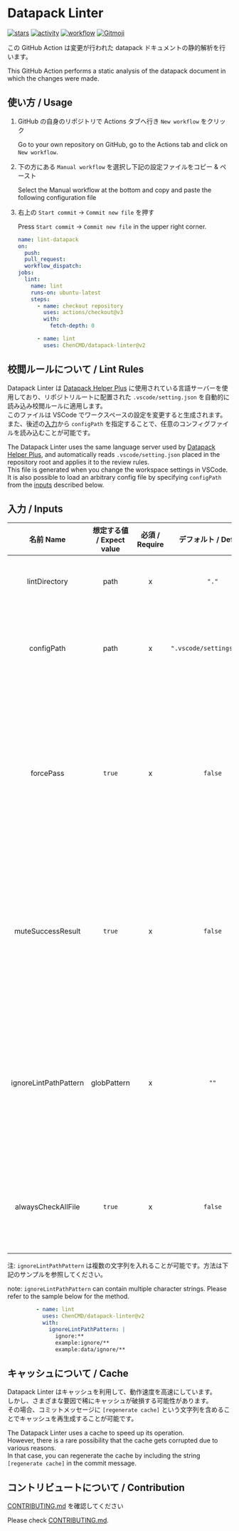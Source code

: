 # Datapack Linter
[![stars](https://img.shields.io/github/stars/ChenCMD/datapack-linter?logo=github)](https://github.com/ChenCMD/datapack-linter/stargazers)
[![activity](https://img.shields.io/github/commit-activity/m/ChenCMD/datapack-linter?label=commit&logo=github)](https://github.com/ChenCMD/datapack-linter/commits/main)
[![workflow](https://img.shields.io/github/actions/workflow/status/ChenCMD/datapack-linter/lint-datapack-dev.yml?branch=main&label=linter)](https://github.com/ChenCMD/datapack-linter/actions?query=workflow%3Atest-run-and-deploy)
[![Gitmoji](https://img.shields.io/badge/gitmoji-%20😜%20😍-FFDD67.svg)](https://gitmoji.carloscuesta.me/)

この GitHub Action は変更が行われた datapack ドキュメントの静的解析を行います。

This GitHub Action performs a static analysis of the datapack document in which the changes were made.


## 使い方 / Usage
1. GitHub の自身のリポジトリで Actions タブへ行き `New workflow` をクリック

   Go to your own repository on GitHub, go to the Actions tab and click on `New workflow`.

1. 下の方にある `Manual workflow` を選択し下記の設定ファイルをコピー & ペースト

   Select the Manual workflow at the bottom and copy and paste the following configuration file

2. 右上の `Start commit` -> `Commit new file` を押す

   Press `Start commit` -> `Commit new file` in the upper right corner.
   ```yaml
   name: lint-datapack
   on:
     push:
     pull_request:
     workflow_dispatch:
   jobs:
     lint:
       name: lint
       runs-on: ubuntu-latest
       steps:
         - name: checkout repository
           uses: actions/checkout@v3
           with:
             fetch-depth: 0

         - name: lint
           uses: ChenCMD/datapack-linter@v2
   ```


## 校閲ルールについて / Lint Rules
Datapack Linter は [Datapack Helper Plus](https://github.com/SPGoding/vscode-datapack-helper-plus) に使用されている言語サーバーを使用しており、リポジトリルートに配置された `.vscode/setting.json` を自動的に読み込み校閲ルールに適用します。  
このファイルは VSCode でワークスペースの設定を変更すると生成されます。  
また、後述の[入力](#入力--inputs)から `configPath` を指定することで、任意のコンフィグファイルを読み込むことが可能です。

The Datapack Linter uses the same language server used by [Datapack Helper Plus](https://github.com/SPGoding/vscode-datapack-helper-plus), and automatically reads `.vscode/setting.json` placed in the repository root and applies it to the review rules.  
This file is generated when you change the workspace settings in VSCode.  
It is also possible to load an arbitrary config file by specifying `configPath` from the [inputs](#入力--inputs) described below.


## 入力 / Inputs
|      名前  Name       | 想定する値 / Expect value | 必須 / Require |   デフォルト / Default    | 概要 / About                                                                                                                                                                             |
| :-------------------: | :-----------------------: | :------------: | :-----------------------: | :--------------------------------------------------------------------------------------------------------------------------------------------------------------------------------------- |
|     lintDirectory     |           path            |       x        |           `"."`           | チェックを行うディレクトリ<br>Directory to lint                                                                                                                                          |
|      configPath       |           path            |       x        | `".vscode/settings.json"` | 校閲ルールを記載したコンフィグファイルのパス<br>Path to the config file containing the lint rules                                                                                        |
|       forcePass       |          `true`           |       x        |          `false`          | チェックに失敗した Datapack ドキュメントが存在するときに step そのものを失敗させるか否か<br>Whether or not to fail the step itself when there is a Datapack document that fails the lint |
|   muteSuccessResult   |          `true`           |       x        |          `false`          | チェックに成功した Datapack ドキュメントのログを無効化するか否か<br>Whether to disable logging of Datapack documents that have been successfully linted                                  |
| ignoreLintPathPattern |        globPattern        |       x        |           `""`            | チェックを行わない Datapack ドキュメントのリソースパスの globPattern<br>globPatterns of the resource path of the Datapack document whose lints are to be ignored                          |
|  alwaysCheckAllFile   |          `true`           |       x        |          `false`          | 常にすべての Datapack ドキュメントをチェックするか否か<br>Whether to always lint all Datapack documents                                                                                  |

注: `ignoreLintPathPattern` は複数の文字列を入れることが可能です。方法は下記のサンプルを参照してください。

note: `ignoreLintPathPattern` can contain multiple character strings. Please refer to the sample below for the method.
```yaml
         - name: lint
           uses: ChenCMD/datapack-linter@v2
           with:
             ignoreLintPathPattern: |
               ignore:**
               example:ignore/**
               example:data/ignore/**
```


## キャッシュについて / Cache
Datapack Linter はキャッシュを利用して、動作速度を高速にしています。  
しかし、さまざまな要因で稀にキャッシュが破損する可能性があります。  
その場合、コミットメッセージに `[regenerate cache]` という文字列を含めることでキャッシュを再生成することが可能です。

The Datapack Linter uses a cache to speed up its operation.  
However, there is a rare possibility that the cache gets corrupted due to various reasons.  
In that case, you can regenerate the cache by including the string `[regenerate cache]` in the commit message.


## コントリビュートについて / Contribution
[CONTRIBUTING.md](CONTRIBUTING.md) を確認してください

Please check [CONTRIBUTING.md](CONTRIBUTING.md).
